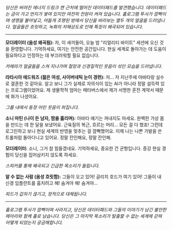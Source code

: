 _당신은 버려진 에너지 드링크 캔 근처에 떨어진 데이터패드를 발견했습니다. 데이터패드는 금이 가고 먼지가 쌓여 있지만 여전히 전원이 켜져 있습니다. 홀로그램 투사가 깜빡이며 생명을 불어넣고, 어둡게 조명된 방에서 당신을 바라보는 열두 개의 얼굴을 드러냅니다. 얼굴들은 흐릿하고, 녹화의 저해상도로 인해 특징이 왜곡되어 있습니다._

---

**모더레이터 (음성 왜곡됨):** 자, 이 새끼들아, 오늘 밤 "리얼리티 바이트" 세션에 오신 것을 환영합니다. 기억하세요, 여기는 안전한 공간입니다. 현실 세계로 돌아가는 데 도움이 필요하다고 인정하는 데 부끄러워할 필요 없습니다.

_카메라가 얼굴들을 스쳐 지나가며 절망과 신경질적인 웃음이 섞인 모습을 드러냅니다._

**라타시아 에드워즈 (젊은 여성, 사이버네틱 눈이 경련):** 저... 저 지난주에 아바타랑 실수로 결혼한 것 같아요. 알고 보니 그가 실제로 자의식이 있는 AI가 아니라 정말 설득력 있는 프로그램이었어요. 제 생물학적 엄마는 메타버스에서 제가 서명한 혼전 계약서 때문에 화가 나셨어요.

_그룹 내에서 동정 어린 웃음이 퍼집니다._

**소니 마틴 (나이 든 남자, 땀을 흘리며):** 아바타 얘기는 꺼내지도 마세요. 완벽한 가상 몸을 만드는 데 한 달을 보냈어요. 근육질의 복근, 흐르는 머리... 모든 걸 다 했죠! 그런데 로그인하고 보니 현실 세계의 반영을 맞추는 걸 깜빡했어요. 이제 나는 나쁜 가발을 쓴 트롤처럼 돌아다니고 있어요. 정말 잔인해요, 정말 잔인해.

**모더레이터:** 소니, 그거 참 힘들겠네요. 기억하세요, 중요한 건 균형입니다. 증강 현실 경험이 당신을 집어삼키지 않도록 하세요.

_스피커를 통해 왜곡되고 긴급한 목소리가 들립니다._

**알 수 없는 사람 (음성 흐릿함):** 그들이 오고 있어! 글리치 호드가 여기 있어! 그들이 내 신경 임플란트를 훔치려고 해! 숨겨야 해! 숨겨야...

_피드가 갑자기 끊기고, 정적으로 대체됩니다._

---

_홀로그램 투사가 깜빡이며 사라지고, 당신은 데이터패드와 그들의 이야기가 남긴 불안한 메아리와 함께 홀로 남습니다. 당신은 그 마지막 목소리가 탈출할 수 없는 세계에 갇혀 어떻게 되었는지 궁금해합니다._
